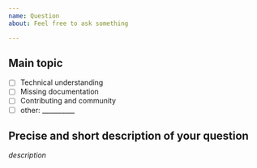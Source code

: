 ```yaml
---
name: Question
about: Feel free to ask something

---
```


## Main topic

<!--- Put an `x` in all the boxes that apply -->

- [ ] Technical understanding
- [ ] Missing documentation
- [ ] Contributing and community
- [ ] other: __________

## Precise and short description of your question
_description_
